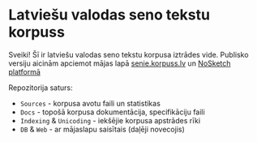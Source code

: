 # Latviešu valodas seno tekstu korpuss

Sveiki! Šī ir latviešu valodas seno tekstu korpusa iztrādes vide. Publisko versiju aicinām apciemot mājas lapā [senie.korpuss.lv](http://senie.korpuss.lv) un [NoSketch platformā](http://nosketch.korpuss.lv/#dashboard?corpname=senie_unicode)

Repozitorija saturs:
- `Sources` - korpusa avotu faili un statistikas
- `Docs` - topošā korpusa dokumentācija, specifikāciju faili
- `Indexing` & `Unicoding` - iekšējie korpusa apstrādes rīki
- `DB` & `Web` - ar mājaslapu saisītais (daļēji novecojis)
